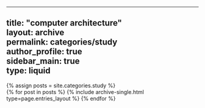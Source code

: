  ---  
 title: "computer architecture"  
 layout: archive  
 permalink: categories/study  
 author_profile: true  
 sidebar_main: true  
 type: liquid  
 ---
  
  {% assign posts = site.categories.study %}  
  {% for post in posts %} {% include archive-single.html type=page.entries_layout %} {% endfor %}  
  
